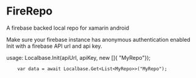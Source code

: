 ﻿# FireRepo 

A firebase backed local repo for xamarin android

Make sure your firebase instance has anonymous authentication enabled
Init with a firebase API url and api key.

usage:
		Localbase.Init(apiUrl, apiKey, new []{ "MyRepo"});
            
        var data = await Localbase.Get<List<MyRepo>>("MyRepo");